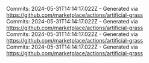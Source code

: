 Commits: 2024-05-31T14:14:17.022Z - Generated via https://github.com/marketplace/actions/artificial-grass
<br>
Commits: 2024-05-31T14:14:17.022Z - Generated via https://github.com/marketplace/actions/artificial-grass
<br>
Commits: 2024-05-31T14:14:17.022Z - Generated via https://github.com/marketplace/actions/artificial-grass
<br>
Commits: 2024-05-31T14:14:17.022Z - Generated via https://github.com/marketplace/actions/artificial-grass
<br>
